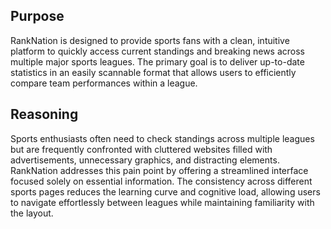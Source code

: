 ## Purpose
RankNation is designed to provide sports fans with a clean, intuitive platform to quickly access
current standings and breaking news across multiple major sports leagues. The primary goal is to
deliver up-to-date statistics in an easily scannable format that allows users to efficiently compare
team performances within a league.


## Reasoning
Sports enthusiasts often need to check standings across multiple leagues but are frequently
confronted with cluttered websites filled with advertisements, unnecessary graphics, and
distracting elements. RankNation addresses this pain point by offering a streamlined interface
focused solely on essential information. The consistency across different sports pages reduces
the learning curve and cognitive load, allowing users to navigate effortlessly between leagues
while maintaining familiarity with the layout.
